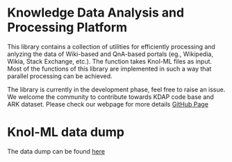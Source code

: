 # Knowledge Data Analysis and Processing Platform
This library contains a collection of utilities for efficiently processing and anlyzing the data of Wiki-based and QnA-based portals (eg., Wikipedia, Wikia, Stack Exchange, etc.). The function takes Knol-ML files as input. Most of the functions of this library are implemented in such a way that parallel processing can be achieved.

The library is currently in the development phase, feel free to raise an issue. We welcome the community to contribute towards KDAP code base and ARK dataset.
Please check our webpage for more details [GitHub Page](https://kdap.github.io/)

# Knol-ML data dump

The data dump can be found [here](https://archive.org/details/KnolML)
